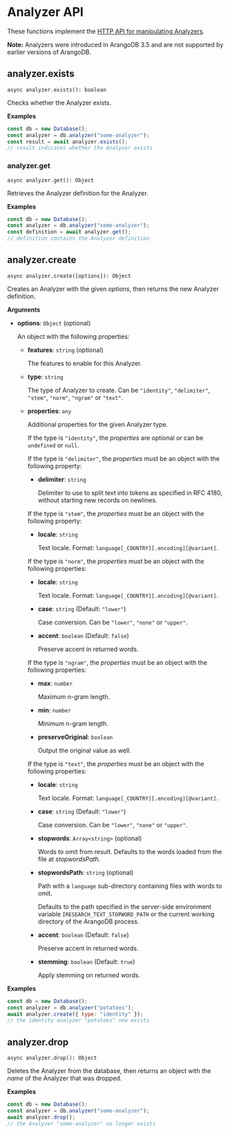 # Analyzer API

These functions implement the
[HTTP API for manipulating Analyzers](https://www.arangodb.com/docs/stable/http/analyzers.html).

**Note:** Analyzers were introduced in ArangoDB 3.5 and are not supported by earlier
versions of ArangoDB.

## analyzer.exists

`async analyzer.exists(): boolean`

Checks whether the Analyzer exists.

**Examples**

```js
const db = new Database();
const analyzer = db.analyzer("some-analyzer");
const result = await analyzer.exists();
// result indicates whether the Analyzer exists
```

### analyzer.get

`async analyzer.get(): Object`

Retrieves the Analyzer definition for the Analyzer.

**Examples**

```js
const db = new Database();
const analyzer = db.analyzer("some-analyzer");
const definition = await analyzer.get();
// definition contains the Analyzer definition
```

## analyzer.create

`async analyzer.create([options]): Object`

Creates an Analyzer with the given _options_, then returns the new Analyzer
definition.

**Arguments**

- **options**: `Object` (optional)

  An object with the following properties:

  - **features**: `string` (optional)

    The features to enable for this Analyzer.

  - **type**: `string`

    The type of Analyzer to create.
    Can be `"identity"`, `"delimiter"`, `"stem"`, `"norm"`, `"ngram"` or
    `"text"`.

  - **properties**: `any`

    Additional properties for the given Analyzer type.

    If the type is `"identity"`, the _properties_ are optional or can be
    `undefined` or `null`.

    If the type is `"delimiter"`, the _properties_ must be an object with the
    following property:

    - **delimiter**: `string`

      Delimiter to use to split text into tokens as specified in RFC 4180,
      without starting new records on newlines.

    If the type is `"stem"`, the _properties_ must be an object with the
    following property:

    - **locale**: `string`

      Text locale. Format: `language[_COUNTRY][.encoding][@variant]`.

    If the type is `"norm"`, the _properties_ must be an object with the
    following properties:

    - **locale**: `string`

      Text locale. Format: `language[_COUNTRY][.encoding][@variant]`.

    - **case**: `string` (Default: `"lower"`)

      Case conversion. Can be `"lower"`, `"none"` or `"upper"`.

    - **accent**: `boolean` (Default: `false`)

      Preserve accent in returned words.

    If the type is `"ngram"`, the _properties_ must be an object with the
    following properties:

    - **max**: `number`

      Maximum n-gram length.

    - **min**: `number`

      Minimum n-gram length.

    - **preserveOriginal**: `boolean`

      Output the original value as well.

    If the type is `"text"`, the _properties_ must be an object with the
    following properties:

    - **locale**: `string`

      Text locale. Format: `language[_COUNTRY][.encoding][@variant]`.

    - **case**: `string` (Default: `"lower"`)

      Case conversion. Can be `"lower"`, `"none"` or `"upper"`.

    - **stopwords**: `Array<string>` (optional)

      Words to omit from result. Defaults to the words loaded from the file at
      _stopwordsPath_.

    - **stopwordsPath**: `string` (optional)

      Path with a `language` sub-directory containing files with words to omit.

      Defaults to the path specified in the server-side environment variable
      `IRESEARCH_TEXT_STOPWORD_PATH` or the current working directory of the
      ArangoDB process.

    - **accent**: `boolean` (Default: `false`)

      Preserve accent in returned words.

    - **stemming**: `boolean` (Default: `true`)

      Apply stemming on returned words.

**Examples**

```js
const db = new Database();
const analyzer = db.analyzer("potatoes");
await analyzer.create({ type: "identity" });
// the identity analyzer "potatoes" now exists
```

## analyzer.drop

`async analyzer.drop(): Object`

Deletes the Analyzer from the database, then returns an object with the _name_
of the Analyzer that was dropped.

**Examples**

```js
const db = new Database();
const analyzer = db.analyzer("some-analyzer");
await analyzer.drop();
// the Analyzer "some-analyzer" no longer exists
```

